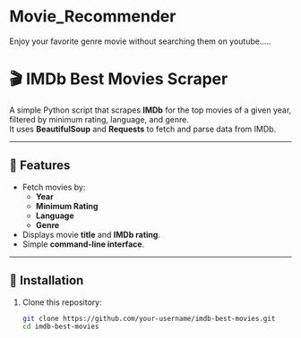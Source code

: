 # Movie_Recommender
Enjoy your favorite genre movie without searching them on youtube.....

# 🎬 IMDb Best Movies Scraper

A simple Python script that scrapes **IMDb** for the top movies of a given year, filtered by minimum rating, language, and genre.  
It uses **BeautifulSoup** and **Requests** to fetch and parse data from IMDb.

---

## 📌 Features
- Fetch movies by:
  - **Year**
  - **Minimum Rating**
  - **Language**
  - **Genre**
- Displays movie **title** and **IMDb rating**.
- Simple **command-line interface**.

---

## 🚀 Installation

1. Clone this repository:
   ```bash
   git clone https://github.com/your-username/imdb-best-movies.git
   cd imdb-best-movies

